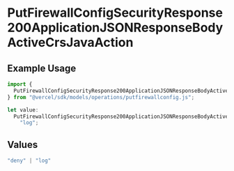 # PutFirewallConfigSecurityResponse200ApplicationJSONResponseBodyActiveCrsJavaAction

## Example Usage

```typescript
import {
  PutFirewallConfigSecurityResponse200ApplicationJSONResponseBodyActiveCrsJavaAction,
} from "@vercel/sdk/models/operations/putfirewallconfig.js";

let value:
  PutFirewallConfigSecurityResponse200ApplicationJSONResponseBodyActiveCrsJavaAction =
    "log";
```

## Values

```typescript
"deny" | "log"
```